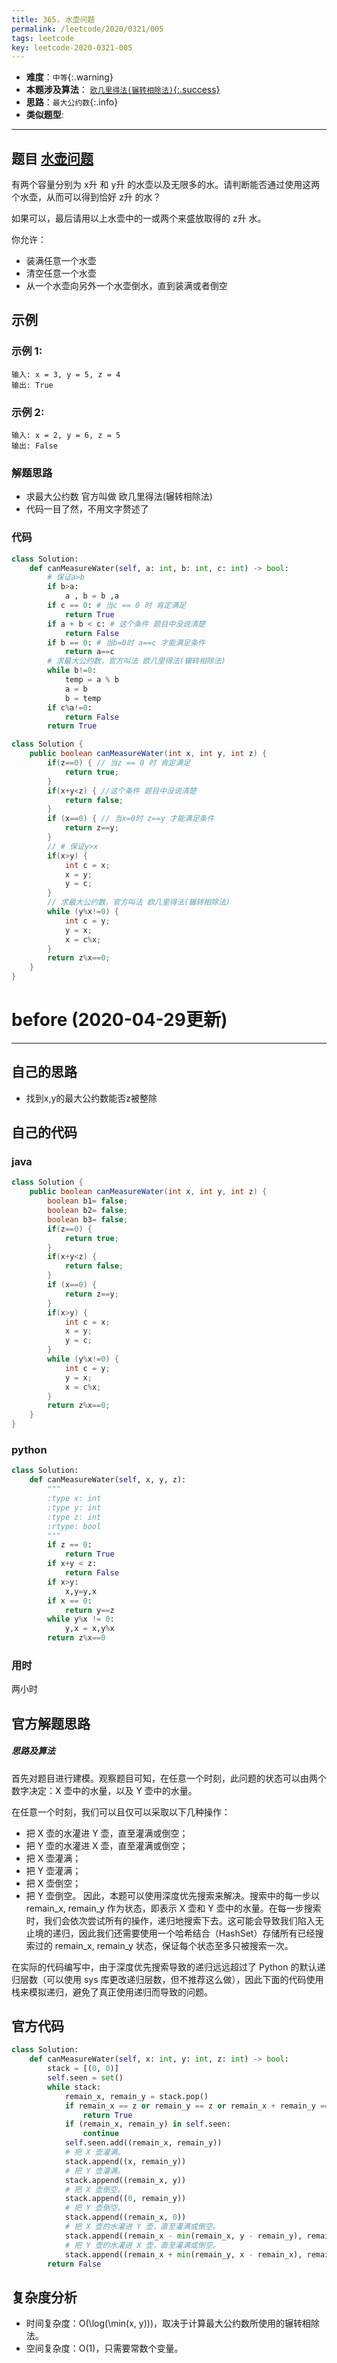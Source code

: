 ```yaml
---
title: 365. 水壶问题
permalink: /leetcode/2020/0321/005
tags: leetcode
key: leetcode-2020-0321-005
---
```

- __难度__：`中等`{:.warning}
- __本题涉及算法__： [`欧几里得法(辗转相除法)`{:.success}](/math/2020/0429/001)
- __思路__：`最大公约数`{:.info}
- __类似题型__:

---

## 题目 [水壶问题](https://leetcode-cn.com/problems/water-and-jug-problem/)
有两个容量分别为 x升 和 y升 的水壶以及无限多的水。请判断能否通过使用这两个水壶，从而可以得到恰好 z升 的水？

如果可以，最后请用以上水壶中的一或两个来盛放取得的 z升 水。

你允许：

- 装满任意一个水壶
- 清空任意一个水壶
- 从一个水壶向另外一个水壶倒水，直到装满或者倒空

## 示例
### 示例 1:
```
输入: x = 3, y = 5, z = 4   
输出: True
```
### 示例 2:
```
输入: x = 2, y = 6, z = 5   
输出: False
```


### 解题思路
- 求最大公约数 官方叫做 欧几里得法(辗转相除法)
- 代码一目了然，不用文字赘述了

### 代码

```python
class Solution:
    def canMeasureWater(self, a: int, b: int, c: int) -> bool:
        # 保证a>b
        if b>a:
            a , b = b ,a
        if c == 0: # 当c == 0 时 肯定满足
            return True
        if a + b < c: # 这个条件 题目中没说清楚
            return False
        if b == 0: # 当b=0时 a==c 才能满足条件
            return a==c
        # 求最大公约数，官方叫法 欧几里得法(辗转相除法)
        while b!=0:
            temp = a % b
            a = b
            b = temp
        if c%a!=0:
            return False
        return True
```

```java
class Solution {
    public boolean canMeasureWater(int x, int y, int z) {
        if(z==0) { // 当z == 0 时 肯定满足
            return true;
        }
        if(x+y<z) { //这个条件 题目中没说清楚
            return false;
        }
        if (x==0) { // 当x=0时 z==y 才能满足条件
            return z==y;
        }
        // # 保证y>x
        if(x>y) {
            int c = x;
            x = y;
            y = c;
        }
        // 求最大公约数，官方叫法 欧几里得法(辗转相除法)
        while (y%x!=0) {
            int c = y;
            y = x;
            x = c%x;
        }
        return z%x==0;
    }
}
```

# before (2020-04-29更新)
---
## 自己的思路
- 找到x,y的最大公约数能否z被整除

## 自己的代码
### java
```java
class Solution {
    public boolean canMeasureWater(int x, int y, int z) {
        boolean b1= false;
        boolean b2= false;
        boolean b3= false;
        if(z==0) {
            return true;
        }
        if(x+y<z) {
            return false;
        }
        if (x==0) {
            return z==y;
        }
        if(x>y) {
            int c = x;
            x = y;
            y = c;
        }
        while (y%x!=0) {
            int c = y;
            y = x;
            x = c%x;
        }
        return z%x==0;
    }
}
```

### python
```python
class Solution:
    def canMeasureWater(self, x, y, z):
        """
        :type x: int
        :type y: int
        :type z: int
        :rtype: bool
        """
        if z == 0:
            return True
        if x+y < z:
            return False
        if x>y:
            x,y=y,x
        if x == 0:
            return y==z
        while y%x != 0:
            y,x = x,y%x
        return z%x==0
```

### 用时
两小时

## 官方解题思路

##### 思路及算法

首先对题目进行建模。观察题目可知，在任意一个时刻，此问题的状态可以由两个数字决定：X 壶中的水量，以及 Y 壶中的水量。

在任意一个时刻，我们可以且仅可以采取以下几种操作：

- 把 X 壶的水灌进 Y 壶，直至灌满或倒空；
- 把 Y 壶的水灌进 X 壶，直至灌满或倒空；
- 把 X 壶灌满；
- 把 Y 壶灌满；
- 把 X 壶倒空；
- 把 Y 壶倒空。
因此，本题可以使用深度优先搜索来解决。搜索中的每一步以 remain_x, remain_y 作为状态，即表示 X 壶和 Y 壶中的水量。在每一步搜索时，我们会依次尝试所有的操作，递归地搜索下去。这可能会导致我们陷入无止境的递归，因此我们还需要使用一个哈希结合（HashSet）存储所有已经搜索过的 remain_x, remain_y 状态，保证每个状态至多只被搜索一次。

在实际的代码编写中，由于深度优先搜索导致的递归远远超过了 Python 的默认递归层数（可以使用 sys 库更改递归层数，但不推荐这么做），因此下面的代码使用栈来模拟递归，避免了真正使用递归而导致的问题。
## 官方代码
```python
class Solution:
    def canMeasureWater(self, x: int, y: int, z: int) -> bool:
        stack = [(0, 0)]
        self.seen = set()
        while stack:
            remain_x, remain_y = stack.pop()
            if remain_x == z or remain_y == z or remain_x + remain_y == z:
                return True
            if (remain_x, remain_y) in self.seen:
                continue
            self.seen.add((remain_x, remain_y))
            # 把 X 壶灌满。
            stack.append((x, remain_y))
            # 把 Y 壶灌满。
            stack.append((remain_x, y))
            # 把 X 壶倒空。
            stack.append((0, remain_y))
            # 把 Y 壶倒空。
            stack.append((remain_x, 0))
            # 把 X 壶的水灌进 Y 壶，直至灌满或倒空。
            stack.append((remain_x - min(remain_x, y - remain_y), remain_y + min(remain_x, y - remain_y)))
            # 把 Y 壶的水灌进 X 壶，直至灌满或倒空。
            stack.append((remain_x + min(remain_y, x - remain_x), remain_y - min(remain_y, x - remain_x)))
        return False
```

## 复杂度分析
- 时间复杂度：O(\log(\min(x, y)))，取决于计算最大公约数所使用的辗转相除法。
- 空间复杂度：O(1)，只需要常数个变量。
